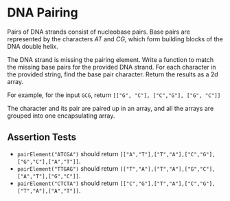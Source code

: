 # DNA Pairing

Pairs of DNA strands consist of nucleobase pairs. Base pairs are represented by the characters *AT* and *CG*, which form building blocks of the DNA double helix.

The DNA strand is missing the pairing element. Write a function to match the missing base pairs for the provided DNA strand. For each character in the provided string, find the base pair character. Return the results as a 2d array.

For example, for the input `GCG`, return `[["G", "C"], ["C","G"], ["G", "C"]]`

The character and its pair are paired up in an array, and all the arrays are grouped into one encapsulating array.

## Assertion Tests
- `pairElement("ATCGA")` should return `[["A","T"],["T","A"],["C","G"],["G","C"],["A","T"]]`.
- `pairElement("TTGAG")` should return `[["T","A"],["T","A"],["G","C"],["A","T"],["G","C"]]`.
- `pairElement("CTCTA")` should return `[["C","G"],["T","A"],["C","G"],["T","A"],["A","T"]]`.